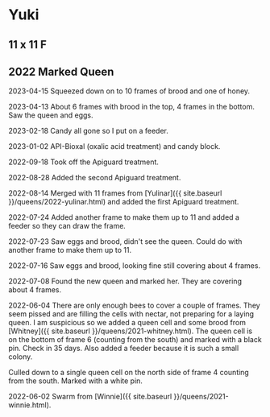 # Yuki

## 11 x 11 F

## 2022 Marked Queen

2023-04-15 Squeezed down on to 10 frames of brood and one of honey.

2023-04-13 About 6 frames with brood in the top, 4 frames in the bottom.  Saw the queen and eggs.

2023-02-18 Candy all gone so I put on a feeder.

2023-01-02 API-Bioxal (oxalic acid treatment) and candy block.

2022-09-18 Took off the Apiguard treatment.

2022-08-28 Added the second Apiguard treatment.

2022-08-14 Merged with 11 frames from [Yulinar]({{ site.baseurl }}/queens/2022-yulinar.html) and added the first Apiguard treatment.

2022-07-24 Added another frame to make them up to 11 and added a feeder so they can draw the frame.

2022-07-23 Saw eggs and brood, didn't see the queen.  Could do with another frame to make them up to 11.

2022-07-16 Saw eggs and brood, looking fine still covering about 4 frames.

2022-07-08 Found the new queen and marked her.  They are covering about 4 frames.

2022-06-04 There are only enough bees to cover a couple of frames.  They seem pissed and are filling the cells with nectar, not preparing for a laying queen.  I am suspicious so we added a queen cell and some brood from [Whitney]({{ site.baseurl }}/queens/2021-whitney.html).  The queen cell is on the bottom of frame 6 (counting from the south) and marked with a black pin.  Check in 35 days.  Also added a feeder because it is such a small colony.

 Culled down to a single queen cell on the north side of frame 4 counting from the south.  Marked with a white pin.

2022-06-02 Swarm from [Winnie]({{ site.baseurl }}/queens/2021-winnie.html).
